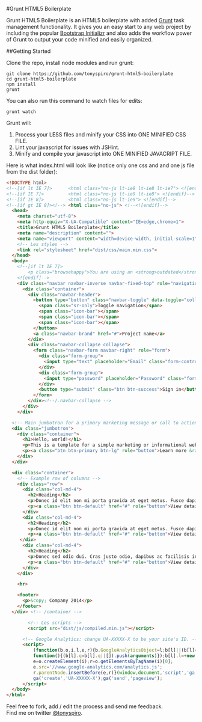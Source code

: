 #Grunt HTML5 Boilerplate

Grunt HTML5 Boilerplate is an HTML5 boilerplate with added [Grunt](http://gruntjs.com/) task management functionality.  It gives you an easy start to any web project by including the popular [Bootstrap Initializr](http://www.initializr.com/) and also adds the workflow power of Grunt to output your code minified and easily organized.


##Getting Started

Clone the repo, install node modules and run grunt:
```
git clone https://github.com/tonyspiro/grunt-html5-boilerplate
cd grunt-html5-boilerplate
npm install
grunt
```
You can also run this command to watch files for edits:
```
grunt watch
```

Grunt will:<br>
1. Process your LESS files and minify your CSS into ONE MINIFIED CSS FILE.<br>
2. Lint your javascript for issues with JSHint.<br>
3. Minify and compile your javascript into ONE MINIFIED JAVACRIPT FILE.

Here is what index.html will look like (notice only one css and and one js file from the dist folder):
```html
<!DOCTYPE html>
<!--[if lt IE 7]>      <html class="no-js lt-ie9 lt-ie8 lt-ie7"> <![endif]-->
<!--[if IE 7]>         <html class="no-js lt-ie9 lt-ie8"> <![endif]-->
<!--[if IE 8]>         <html class="no-js lt-ie9"> <![endif]-->
<!--[if gt IE 8]><!--> <html class="no-js"> <!--<![endif]-->
  <head>
    <meta charset="utf-8">
    <meta http-equiv="X-UA-Compatible" content="IE=edge,chrome=1">
    <title>Grunt HTML5 Boilerplate</title>
    <meta name="description" content="">
    <meta name="viewport" content="width=device-width, initial-scale=1">
    <!-- Les styles -->
    <link rel="stylesheet" href="dist/css/main.min.css">
  </head>
  <body>
    <!--[if lt IE 7]>
        <p class="browsehappy">You are using an <strong>outdated</strong> browser. Please <a href="http://browsehappy.com/">upgrade your browser</a> to improve your experience.</p>
    <![endif]-->
    <div class="navbar navbar-inverse navbar-fixed-top" role="navigation">
      <div class="container">
        <div class="navbar-header">
          <button type="button" class="navbar-toggle" data-toggle="collapse" data-target=".navbar-collapse">
            <span class="sr-only">Toggle navigation</span>
            <span class="icon-bar"></span>
            <span class="icon-bar"></span>
            <span class="icon-bar"></span>
          </button>
          <a class="navbar-brand" href="#">Project name</a>
        </div>
        <div class="navbar-collapse collapse">
          <form class="navbar-form navbar-right" role="form">
            <div class="form-group">
              <input type="text" placeholder="Email" class="form-control">
            </div>
            <div class="form-group">
              <input type="password" placeholder="Password" class="form-control">
            </div>
            <button type="submit" class="btn btn-success">Sign in</button>
          </form>
        </div><!--/.navbar-collapse -->
      </div>
    </div>

  <!-- Main jumbotron for a primary marketing message or call to action -->
  <div class="jumbotron">
    <div class="container">
      <h1>Hello, world!</h1>
      <p>This is a template for a simple marketing or informational website. It includes a large callout called a jumbotron and three supporting pieces of content. Use it as a starting point to create something more unique.</p>
      <p><a class="btn btn-primary btn-lg" role="button">Learn more &raquo;</a></p>
    </div>
  </div>

  <div class="container">
    <!-- Example row of columns -->
    <div class="row">
      <div class="col-md-4">
        <h2>Heading</h2>
        <p>Donec id elit non mi porta gravida at eget metus. Fusce dapibus, tellus ac cursus commodo, tortor mauris condimentum nibh, ut fermentum massa justo sit amet risus. Etiam porta sem malesuada magna mollis euismod. Donec sed odio dui. </p>
        <p><a class="btn btn-default" href="#" role="button">View details &raquo;</a></p>
      </div>
      <div class="col-md-4">
        <h2>Heading</h2>
        <p>Donec id elit non mi porta gravida at eget metus. Fusce dapibus, tellus ac cursus commodo, tortor mauris condimentum nibh, ut fermentum massa justo sit amet risus. Etiam porta sem malesuada magna mollis euismod. Donec sed odio dui. </p>
        <p><a class="btn btn-default" href="#" role="button">View details &raquo;</a></p>
     </div>
      <div class="col-md-4">
        <h2>Heading</h2>
        <p>Donec sed odio dui. Cras justo odio, dapibus ac facilisis in, egestas eget quam. Vestibulum id ligula porta felis euismod semper. Fusce dapibus, tellus ac cursus commodo, tortor mauris condimentum nibh, ut fermentum massa justo sit amet risus.</p>
        <p><a class="btn btn-default" href="#" role="button">View details &raquo;</a></p>
      </div>
    </div>

    <hr>

    <footer>
      <p>&copy; Company 2014</p>
    </footer>
  </div> <!-- /container -->

  		<!-- Les scripts -->
  		<script src="dist/js/compiled.min.js"></script>

      <!-- Google Analytics: change UA-XXXXX-X to be your site's ID. -->
      <script>
          (function(b,o,i,l,e,r){b.GoogleAnalyticsObject=l;b[l]||(b[l]=
          function(){(b[l].q=b[l].q||[]).push(arguments)});b[l].l=+new Date;
          e=o.createElement(i);r=o.getElementsByTagName(i)[0];
          e.src='//www.google-analytics.com/analytics.js';
          r.parentNode.insertBefore(e,r)}(window,document,'script','ga'));
          ga('create','UA-XXXXX-X');ga('send','pageview');
      </script>
  </body>
</html>
```

Feel free to fork, add / edit the process and send me feedback.<br>
Find me on twitter [@tonyspiro](http://twitter.com/tonyspiro).
